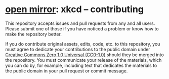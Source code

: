 <!--
SPDX-License-Identifier: CC0-1.0
SPDX-License-Identifier: CC0-1.0
SPDX-LicenseConcluded: CC0-1.0
SPDX-File-Copyright-Text: No rights reserved.
SPDX-FileName: ./contributing.md
SPDX-FileName: DOCUMENTATION
SPDX-FileType: TEXT
SPDX-FileType: SOURCE
-->

# [open mirror](https://github.com/openmirrors/): xkcd – contributing

This repository accepts issues and pull requests from any and all users. Please submit one of those if you have noticed a problem or know how to make the repository better.

If you do contribute original assets, edits, code, etc. to this repository, you must agree to dedicate your contributions to the public domain under [Creative Commons Zero 1.0 Universal (CC0-1.0)](./licenses/CC0-1.0.md) should they be merged into the repository. You must communicate your release of the materials, which you can do by, for example, including text that dedicates the materials to the public domain in your pull request or commit message.
